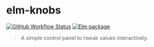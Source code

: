# elm-knobs

[![GitHub Workflow Status](https://img.shields.io/github/actions/workflow/status/agj/elm-knobs/CI.yaml?branch=main&style=flat-square)](https://github.com/agj/elm-knobs/actions/workflows/CI.yaml)
[![Elm package](https://img.shields.io/elm-package/v/agj/elm-knobs?style=flat-square)](https://package.elm-lang.org/packages/agj/elm-knobs/latest)

> A simple control panel to tweak values interactively.

